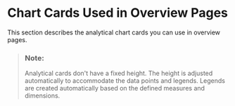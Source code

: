 <!-- loio68e62adedfd44cd48cb6ebc418c8d95a -->

# Chart Cards Used in Overview Pages

This section describes the analytical chart cards you can use in overview pages.



> ### Note:  
> Analytical cards don't have a fixed height. The height is adjusted automatically to accommodate the data points and legends. Legends are created automatically based on the defined measures and dimensions.

